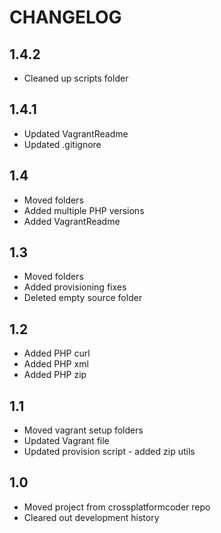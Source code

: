# CHANGELOG

## 1.4.2
- Cleaned up scripts folder

## 1.4.1
- Updated VagrantReadme
- Updated .gitignore

## 1.4
- Moved folders
- Added multiple PHP versions
- Added VagrantReadme

## 1.3
- Moved folders
- Added provisioning fixes
- Deleted empty source folder

## 1.2
- Added PHP curl
- Added PHP xml
- Added PHP zip

## 1.1
- Moved vagrant setup folders
- Updated Vagrant file
- Updated provision script - added zip utils

## 1.0
- Moved project from crossplatformcoder repo
- Cleared out development history

